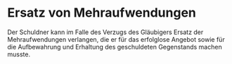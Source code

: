 # Ersatz von Mehraufwendungen

Der Schuldner kann im Falle des Verzugs des Gläubigers Ersatz der Mehraufwendungen verlangen, die er für das erfolglose Angebot sowie für die Aufbewahrung und Erhaltung des geschuldeten Gegenstands machen musste. 

